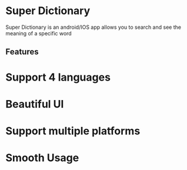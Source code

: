 # Super Dictionary

Super Dictionary is an android/IOS app allows you to search and see the meaning of a specific word 

## Features
# Support 4 languages
# Beautiful UI
# Support multiple platforms
# Smooth Usage
